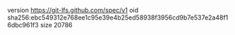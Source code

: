 version https://git-lfs.github.com/spec/v1
oid sha256:ebc549312e768ee1c95e39e4b25ed58938f3956cd9b7e537e2a48f16dbc961f3
size 20786
